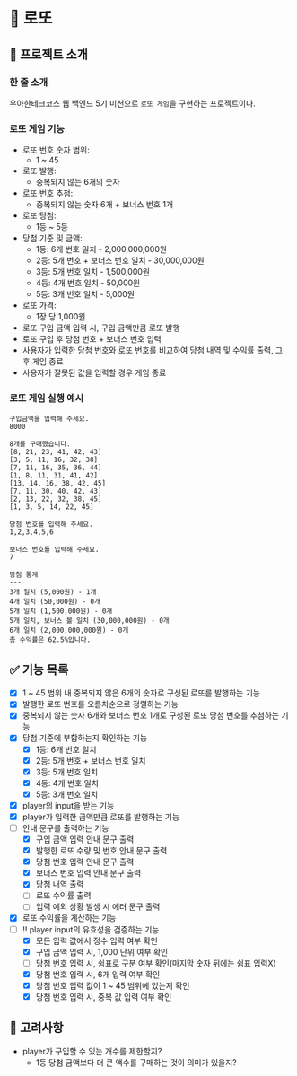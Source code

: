# 💸 로또

## 📄 프로젝트 소개

### 한 줄 소개

우아한테크코스 웹 백엔드 5기 미션으로 `로또 게임`을 구현하는 프로젝트이다.

### 로또 게임 기능

- 로또 번호 숫자 범위:
    - 1 ~ 45
- 로또 발행:
    - 중복되지 않는 6개의 숫자
- 로또 번호 추첨:
    - 중복되지 않는 숫자 6개 + 보너스 번호 1개
- 로또 당첨:
    - 1등 ~ 5등
- 당첨 기준 및 금액:
    - 1등: 6개 번호 일치 - 2,000,000,000원
    - 2등: 5개 번호 + 보너스 번호 일치 - 30,000,000원
    - 3등: 5개 번호 일치 - 1,500,000원
    - 4등: 4개 번호 일치 - 50,000원
    - 5등: 3개 번호 일치 - 5,000원
- 로또 가격:
    - 1장 당 1,000원
- 로또 구입 금액 입력 시, 구입 금액만큼 로또 발행
- 로또 구입 후 당첨 번호 + 보너스 번호 입력
- 사용자가 입력한 당첨 번호와 로또 번호를 비교하여 당첨 내역 및 수익률 출력, 그 후 게임 종료
- 사용자가 잘못된 값을 입력할 경우 게임 종료

### 로또 게임 실행 예시

```
구입금액을 입력해 주세요.
8000

8개를 구매했습니다.
[8, 21, 23, 41, 42, 43]
[3, 5, 11, 16, 32, 38]
[7, 11, 16, 35, 36, 44]
[1, 8, 11, 31, 41, 42]
[13, 14, 16, 38, 42, 45]
[7, 11, 30, 40, 42, 43]
[2, 13, 22, 32, 38, 45]
[1, 3, 5, 14, 22, 45]

당첨 번호를 입력해 주세요.
1,2,3,4,5,6

보너스 번호를 입력해 주세요.
7

당첨 통계
---
3개 일치 (5,000원) - 1개
4개 일치 (50,000원) - 0개
5개 일치 (1,500,000원) - 0개
5개 일치, 보너스 볼 일치 (30,000,000원) - 0개
6개 일치 (2,000,000,000원) - 0개
총 수익률은 62.5%입니다.
```

## ✅ 기능 목록

- [X] 1 ~ 45 범위 내 중복되지 않은 6개의 숫자로 구성된 로또를 발행하는 기능
- [X] 발행한 로또 번호를 오름차순으로 정렬하는 기능
- [X] 중복되지 않는 숫자 6개와 보너스 번호 1개로 구성된 로또 당첨 번호를 추첨하는 기능
- [X] 당첨 기준에 부합하는지 확인하는 기능
    - [X] 1등: 6개 번호 일치
    - [X] 2등: 5개 번호 + 보너스 번호 일치
    - [X] 3등: 5개 번호 일치
    - [X] 4등: 4개 번호 일치
    - [X] 5등: 3개 번호 일치
- [X] player의 input을 받는 기능
- [X] player가 입력한 금액만큼 로또를 발행하는 기능
- [ ] 안내 문구를 출력하는 기능
    - [X] 구입 금액 입력 안내 문구 출력
    - [X] 발행한 로또 수량 및 번호 안내 문구 출력
    - [X] 당첨 번호 입력 안내 문구 출력
    - [X] 보너스 번호 입력 안내 문구 출력
    - [X] 당첨 내역 출력
    - [ ] 로또 수익률 출력
    - [ ] 입력 예외 상황 발생 시 에러 문구 출력
- [X] 로또 수익률을 계산하는 기능
- [ ] ‼️ player input의 유효성을 검증하는 기능
    - [X] 모든 입력 값에서 정수 입력 여부 확인
    - [X] 구입 금액 입력 시, 1,000 단위 여부 확인
    - [ ] 당첨 번호 입력 시, 쉼표로 구분 여부 확인(마지막 숫자 뒤에는 쉼표 입력X)
    - [X] 당첨 번호 입력 시, 6개 입력 여부 확인
    - [X] 당첨 번호 입력 값이 1 ~ 45 범위에 있는지 확인
    - [X] 당첨 번호 입력 시, 중복 값 입력 여부 확인

## 🤔 고려사항

- player가 구입할 수 있는 개수를 제한할지?
    - 1등 당첨 금액보다 더 큰 액수를 구매하는 것이 의미가 있을지?

